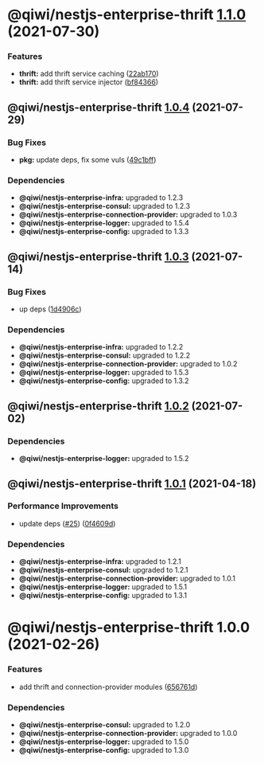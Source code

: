 # @qiwi/nestjs-enterprise-thrift [1.1.0](https://github.com/qiwi/nestjs-enterprise/compare/@qiwi/nestjs-enterprise-thrift@1.0.4...@qiwi/nestjs-enterprise-thrift@1.1.0) (2021-07-30)


### Features

* **thrift:** add thrift service caching ([22ab170](https://github.com/qiwi/nestjs-enterprise/commit/22ab170d18197574bfb75310b28ae435b0bfc453))
* **thrift:** add thrift service injector ([bf84366](https://github.com/qiwi/nestjs-enterprise/commit/bf84366d83136cf9f5f8cc9cab150dc5df558b25))

## @qiwi/nestjs-enterprise-thrift [1.0.4](https://github.com/qiwi/nestjs-enterprise/compare/@qiwi/nestjs-enterprise-thrift@1.0.3...@qiwi/nestjs-enterprise-thrift@1.0.4) (2021-07-29)


### Bug Fixes

* **pkg:** update deps, fix some vuls ([49c1bff](https://github.com/qiwi/nestjs-enterprise/commit/49c1bff99d37e3b95569e85e4210f164884b2ca2))





### Dependencies

* **@qiwi/nestjs-enterprise-infra:** upgraded to 1.2.3
* **@qiwi/nestjs-enterprise-consul:** upgraded to 1.2.3
* **@qiwi/nestjs-enterprise-connection-provider:** upgraded to 1.0.3
* **@qiwi/nestjs-enterprise-logger:** upgraded to 1.5.4
* **@qiwi/nestjs-enterprise-config:** upgraded to 1.3.3

## @qiwi/nestjs-enterprise-thrift [1.0.3](https://github.com/qiwi/nestjs-enterprise/compare/@qiwi/nestjs-enterprise-thrift@1.0.2...@qiwi/nestjs-enterprise-thrift@1.0.3) (2021-07-14)


### Bug Fixes

* up deps ([1d4906c](https://github.com/qiwi/nestjs-enterprise/commit/1d4906c84e6858328220d2a27a3d29192d21fca8))





### Dependencies

* **@qiwi/nestjs-enterprise-infra:** upgraded to 1.2.2
* **@qiwi/nestjs-enterprise-consul:** upgraded to 1.2.2
* **@qiwi/nestjs-enterprise-connection-provider:** upgraded to 1.0.2
* **@qiwi/nestjs-enterprise-logger:** upgraded to 1.5.3
* **@qiwi/nestjs-enterprise-config:** upgraded to 1.3.2

## @qiwi/nestjs-enterprise-thrift [1.0.2](https://github.com/qiwi/nestjs-enterprise/compare/@qiwi/nestjs-enterprise-thrift@1.0.1...@qiwi/nestjs-enterprise-thrift@1.0.2) (2021-07-02)





### Dependencies

* **@qiwi/nestjs-enterprise-logger:** upgraded to 1.5.2

## @qiwi/nestjs-enterprise-thrift [1.0.1](https://github.com/qiwi/nestjs-enterprise/compare/@qiwi/nestjs-enterprise-thrift@1.0.0...@qiwi/nestjs-enterprise-thrift@1.0.1) (2021-04-18)


### Performance Improvements

* update deps ([#25](https://github.com/qiwi/nestjs-enterprise/issues/25)) ([0f4609d](https://github.com/qiwi/nestjs-enterprise/commit/0f4609d372deb4e5af1943c8505d03cb174356ae))





### Dependencies

* **@qiwi/nestjs-enterprise-infra:** upgraded to 1.2.1
* **@qiwi/nestjs-enterprise-consul:** upgraded to 1.2.1
* **@qiwi/nestjs-enterprise-connection-provider:** upgraded to 1.0.1
* **@qiwi/nestjs-enterprise-logger:** upgraded to 1.5.1
* **@qiwi/nestjs-enterprise-config:** upgraded to 1.3.1

# @qiwi/nestjs-enterprise-thrift 1.0.0 (2021-02-26)


### Features

* add thrift and connection-provider modules ([656761d](https://github.com/qiwi/nestjs-enterprise/commit/656761d137aa5d1d93ae364ce489e2061e23e8bf))





### Dependencies

* **@qiwi/nestjs-enterprise-consul:** upgraded to 1.2.0
* **@qiwi/nestjs-enterprise-connection-provider:** upgraded to 1.0.0
* **@qiwi/nestjs-enterprise-logger:** upgraded to 1.5.0
* **@qiwi/nestjs-enterprise-config:** upgraded to 1.3.0
